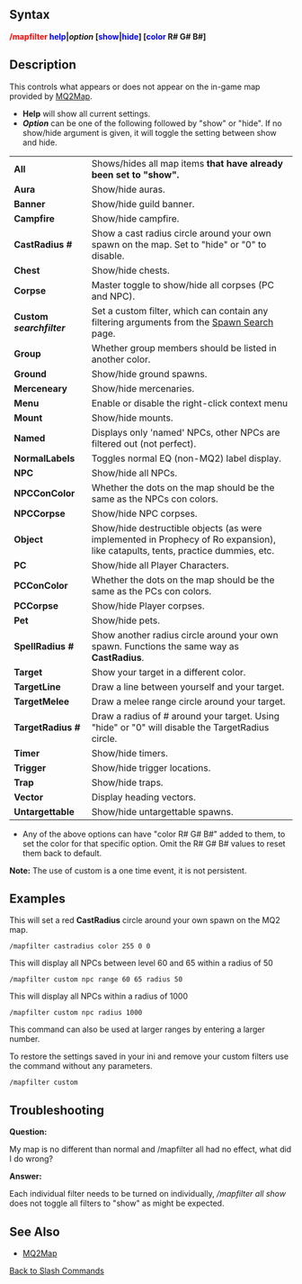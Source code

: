 ## Syntax

**<span style="color:red">/mapfilter</span> <span style="color:blue">help</span>\|*option*
\[<span style="color:blue">show</span>\|<span style="color:blue">hide</span>\] \[<span style="color:blue">color</span>
R# G# B#\]**

## Description

This controls what appears or does not appear on the in-game map provided by [MQ2Map](../plugins/mq2map.md).

-   **Help** will show all current settings.
-   ***Option*** can be one of the following followed by "show" or "hide". If no show/hide argument is given, it will
    toggle the setting between show and hide.

|                           |                                                                                                                                 |
|---------------------------|---------------------------------------------------------------------------------------------------------------------------------|
| **All**                   | Shows/hides all map items **that have already been set to "show".**                                                             |
| **Aura**                  | Show/hide auras.                                                                                                                |
| **Banner**                | Show/hide guild banner.                                                                                                         |
| **Campfire**              | Show/hide campfire.                                                                                                             |
| **CastRadius #**          | Show a cast radius circle around your own spawn on the map. Set to "hide" or "0" to disable.                                    |
| **Chest**                 | Show/hide chests.                                                                                                               |
| **Corpse**                | Master toggle to show/hide all corpses (PC and NPC).                                                                            |
| **Custom *searchfilter*** | Set a custom filter, which can contain any filtering arguments from the [Spawn Search](../general-information/spawn-search.md) page.           |
| **Group**                 | Whether group members should be listed in another color.                                                                        |
| **Ground**                | Show/hide ground spawns.                                                                                                        |
| **Merceneary**            | Show/hide mercenaries.                                                                                                          |
| **Menu**                  | Enable or disable the right-click context menu                                                                                  |
| **Mount**                 | Show/hide mounts.                                                                                                               |
| **Named**                 | Displays only 'named' NPCs, other NPCs are filtered out (not perfect).                                                          |
| **NormalLabels**          | Toggles normal EQ (non-MQ2) label display.                                                                                      |
| **NPC**                   | Show/hide all NPCs.                                                                                                             |
| **NPCConColor**           | Whether the dots on the map should be the same as the NPCs con colors.                                                          |
| **NPCCorpse**             | Show/hide NPC corpses.                                                                                                          |
| **Object**                | Show/hide destructible objects (as were implemented in Prophecy of Ro expansion), like catapults, tents, practice dummies, etc. |
| **PC**                    | Show/hide all Player Characters.                                                                                                |
| **PCConColor**            | Whether the dots on the map should be the same as the PCs con colors.                                                           |
| **PCCorpse**              | Show/hide Player corpses.                                                                                                       |
| **Pet**                   | Show/hide pets.                                                                                                                 |
| **SpellRadius #**         | Show another radius circle around your own spawn. Functions the same way as **CastRadius**.                                     |
| **Target**                | Show your target in a different color.                                                                                          |
| **TargetLine**            | Draw a line between yourself and your target.                                                                                   |
| **TargetMelee**           | Draw a melee range circle around your target.                                                                                   |
| **TargetRadius #**        | Draw a radius of # around your target. Using "hide" or "0" will disable the TargetRadius circle.                                |
| **Timer**                 | Show/hide timers.                                                                                                               |
| **Trigger**               | Show/hide trigger locations.                                                                                                    |
| **Trap**                  | Show/hide traps.                                                                                                                |
| **Vector**                | Display heading vectors.                                                                                                        |
| **Untargettable**         | Show/hide untargettable spawns.                                                                                                 |

-   Any of the above options can have "color R# G# B#" added to them, to set the color for that specific option. Omit
    the R# G# B# values to reset them back to default.

**Note:** The use of custom is a one time event, it is not persistent.

## Examples

This will set a red **CastRadius** circle around your own spawn on the MQ2 map.

`/mapfilter castradius color 255 0 0`

This will display all NPCs between level 60 and 65 within a radius of 50

`/mapfilter custom npc range 60 65 radius 50`

This will display all NPCs within a radius of 1000

`/mapfilter custom npc radius 1000`

This command can also be used at larger ranges by entering a larger number.

To restore the settings saved in your ini and remove your custom filters use the command without any parameters.

`/mapfilter custom`

## Troubleshooting

**Question:**

  
My map is no different than normal and /mapfilter all had no effect, what did I do wrong?

**Answer:**

  
Each individual filter needs to be turned on individually, */mapfilter all show* does not toggle all filters to "show"
as might be expected.

## See Also

-   [MQ2Map](../plugins/mq2map.md)

[Back to Slash Commands](slash-commands.md)


